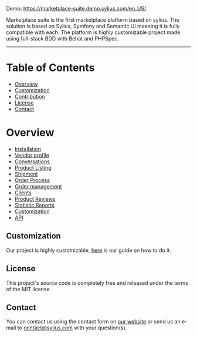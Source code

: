 Demo: https://marketplace-suite.demo.sylius.com/en_US/

Marketplace suite is the first marketplace platform based on sylius. The solution is based on Sylius, Symfony and Semantic UI meaning it is fully compatible with each. The platform is highly customizable project made using full-stack BDD with Behat and PHPSpec.

---

# Table of Contents

* [Overview](#overview)
* [Customization](#customization)
* [Contribution](#contribution)
* [License](#license)
* [Contact](#contact)

# Overview

- [Installation](./doc/installation.md)
- [Vendor profile](./doc/vendor-profile.md)
- [Conversations](./doc/conversations.md)
- [Product Listing](./doc/product_listings.md)
- [Shipment](./doc/manage_shipping_methods.md)
- [Order Process](./doc/order_process.md)
- [Order management](./doc/manage_orders.md)
- [Clients](./doc/manage_clients.md)
- [Product Reviews](./doc/manage_product_reviews.md)
- [Statistic Reports](./doc/reports.md)
- [Customization](./doc/how_to_customize.md)
- [API](./doc/api.md)

## Customization

Our project is highly customizable, [here](./doc/how_to_customize.md) is our guide on how to do it.

## License

This project's source code is completely free and released under the terms of the MIT license.

## Contact

You can contact us using the contact form on [our website](https://sylius.com/contact/) or send us an e-mail to contact@sylius.com with your question(s).
